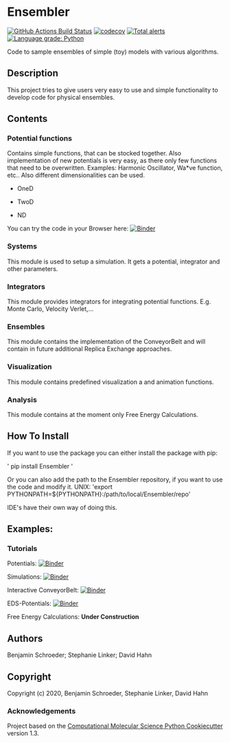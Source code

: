 Ensembler
==============================
[//]: # (Badges)
[![GitHub Actions Build Status](https://github.com/rinikerlab/ensembler/workflows/CI/badge.svg)](https://github.com/rinikerlab/ensembler/actions?query=branch%3Amaster+workflow%3ACI)
[![codecov](https://codecov.io/gh/rinikerlab/Ensembler/branch/build_release_1/graph/badge.svg)](https://codecov.io/gh/rinikerlab/Ensembler/branch/build_release_1)
[![Total alerts](https://img.shields.io/lgtm/alerts/g/rinikerlab/Ensembler.svg?logo=lgtm&logoWidth=18)](https://lgtm.com/projects/g/rinikerlab/Ensembler/alerts/)
[![Language grade: Python](https://img.shields.io/lgtm/grade/python/g/rinikerlab/Ensembler.svg?logo=lgtm&logoWidth=18)](https://lgtm.com/projects/g/rinikerlab/Ensembler/context:python)

Code to sample ensembles of simple (toy) models with various algorithms. 

## Description
This project tries to give users very easy to use and simple functionality to develop code for physical ensembles.
 
## Contents
### Potential functions

  Contains simple functions, that can be stocked together. 
  Also implementation of new potentials is very easy, as there only few functions that need to be overwritten.
  Examples: Harmonic Oscillator, Wa*ve function, etc.. 
  Also different dimensionalities can be used.

   * OneD

   * TwoD

   * ND

   You can try the code in your Browser here: [![Binder](https://mybinder.org/badge_logo.svg)](https://mybinder.org/v2/gh/rinikerlab/Ensembler/build_release_1?filepath=examples%2FBasicPotentials.ipynb)

### Systems

   This module is used to setup a simulation. It gets a potential, integrator and other parameters.

### Integrators

   This module provides integrators for integrating potential functions. E.g. Monte Carlo, Velocity Verlet,...

### Ensembles

   This module contains the implementation of the ConveyorBelt and will contain in future additional Replica Exchange approaches.

### Visualization

   This module contains predefined visualization a and animation functions.

### Analysis

   This module contains at the moment only Free Energy Calculations.

## How To Install
If you want to use the package you can either install the package with pip:

   ' pip install Ensembler '

Or you can also add the path to the Ensembler repository, if you want to use the code and modify it.
   UNIX:
   'export PYTHONPATH=${PYTHONPATH}:/path/to/local/Ensembler/repo'

   IDE's have their own way of doing this.

## Examples:

### Tutorials

Potentials: [![Binder](https://mybinder.org/badge_logo.svg)](https://mybinder.org/v2/gh/rinikerlab/Ensembler/build_release_1?filepath=examples%2FBasicPotentials.ipynb)

Simulations: [![Binder](https://mybinder.org/badge_logo.svg)](https://mybinder.org/v2/gh/rinikerlab/Ensembler/build_release_1?filepath=examples%2FBasicSimulations.ipynb)

Interactive ConveyorBelt: [![Binder](https://mybinder.org/badge_logo.svg)](https://mybinder.org/v2/gh/rinikerlab/Ensembler/build_release_1?filepath=examples%2FConveyorBelt.ipynb)

EDS-Potentials: [![Binder](https://mybinder.org/badge_logo.svg)](https://mybinder.org/v2/gh/rinikerlab/Ensembler/build_release_1?filepath=examples%2FEDS.ipynb)

Free Energy Calculations: __Under Construction__


## Authors

Benjamin Schroeder;
Stephanie Linker;
David Hahn

## Copyright

Copyright (c) 2020, Benjamin Schroeder, Stephanie Linker, David Hahn


### Acknowledgements
 
Project based on the 
[Computational Molecular Science Python Cookiecutter](https://github.com/molssi/cookiecutter-cms) version 1.3.
